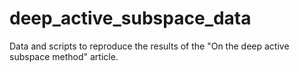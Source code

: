 # deep_active_subspace_data
Data and scripts to reproduce the results of the "On the deep active subspace method" article.
